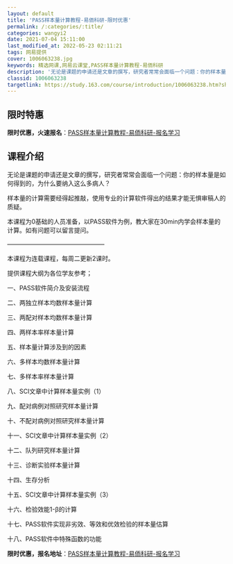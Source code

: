```yaml
---
layout: default
title: 'PASS样本量计算教程-易侕科研-限时优惠'
permalink: /:categories/:title/
categories: wangyi2
date: 2021-07-04 15:11:00
last_modified_at: 2022-05-23 02:11:21
tags: 网易提供
cover: 1006063238.jpg
keywords: 精选网课,网易云课堂,PASS样本量计算教程-易侕科研
description: '无论是课题的申请还是文章的撰写，研究者常常会面临一个问题：你的样本量是如何得到的，为什么要纳入这么多病人？样本量的计算需'
classid: 1006063238
targetlink: https://study.163.com/course/introduction/1006063238.htm?share=1&shareId=1025206652&utm_campaign=share&utm_medium=iphoneShare&utm_source=&utm_u=1025206652
---
```


## 限时特惠

**限时优惠，火速报名**：[PASS样本量计算教程-易侕科研-报名学习](https://study.163.com/course/introduction/1006063238.htm?share=1&shareId=1025206652&utm_campaign=share&utm_medium=iphoneShare&utm_source=&utm_u=1025206652)

## 课程介绍

无论是课题的申请还是文章的撰写，研究者常常会面临一个问题：你的样本量是如何得到的，为什么要纳入这么多病人？

样本量的计算需要经得起推敲，使用专业的计算软件得出的结果才能无惧审稿人的质疑。

本课程为0基础的人员准备，以PASS软件为例，教大家在30min内学会样本量的计算。如有问题可以留言提问。

————————————————



本课程为连载课程，每周二更新2课时。

提供课程大纲为各位学友参考；

一、PASS软件简介及安装流程

二、两独立样本均数样本量计算

三、两配对样本均数样本量计算

四、两样本率样本量计算

五、样本量计算涉及到的因素

六、多样本均数样本量计算

七、多样本率样本量计算

八、SCI文章中计算样本量实例（1）

九、配对病例对照研究样本量计算

十、不配对病例对照研究样本量计算

十一、SCI文章中计算样本量实例（2）

十二、队列研究样本量计算

十三、诊断实验样本量计算

十四、生存分析

十五、SCI文章中计算样本量实例（3）

十六、检验效能1-β的计算

十七、PASS软件实现非劣效、等效和优效检验的样本量估算

十八、PASS软件中特殊函数的功能

**限时优惠，报名地址**：[PASS样本量计算教程-易侕科研-报名学习](https://study.163.com/course/introduction/1006063238.htm?share=1&shareId=1025206652&utm_campaign=share&utm_medium=iphoneShare&utm_source=&utm_u=1025206652)

